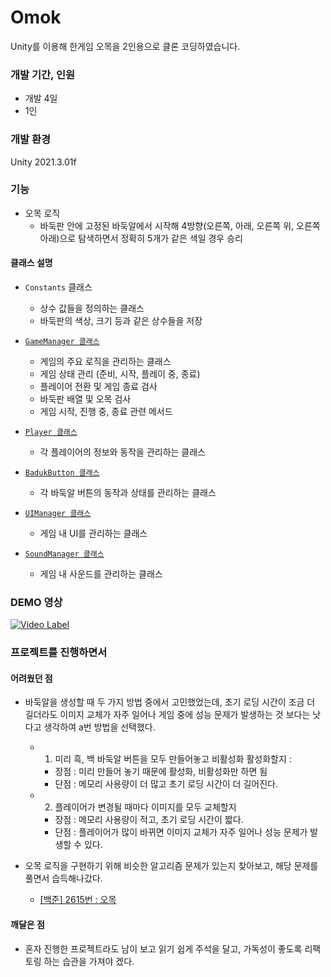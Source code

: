 # Omok

Unity를 이용해 한게임 오목을 2인용으로 클론 코딩하였습니다.

### 개발 기간, 인원

- 개발 4일
- 1인 

### 개발 환경

Unity 2021.3.01f

### 기능

- 오목 로직
   - 바둑판 안에 고정된 바둑알에서 시작해 4방향(오른쪽, 아래, 오른쪽 위, 오른쪽 아래)으로 탐색하면서 정확히 5개가 같은 색일 경우 승리

#### 클래스 설명

- `Constants` 클래스 
   - 상수 값들을 정의하는 클래스
   - 바둑판의 색상, 크기 등과 같은 상수들을 저장

- [`GameManager 클래스`](https://github.com/youhyeoneee/Omok/blob/main/Assets/Sciprts/GameManager.cs)
   - 게임의 주요 로직을 관리하는 클래스
   - 게임 상태 관리 (준비, 시작, 플레이 중, 종료)
   - 플레이어 전환 및 게임 종료 검사
   - 바둑판 배열 및 오목 검사
   - 게임 시작, 진행 중, 종료 관련 메서드

- [`Player 클래스`](https://github.com/youhyeoneee/Omok/blob/main/Assets/Sciprts/Player.cs)
   - 각 플레이어의 정보와 동작을 관리하는 클래스

- [`BadukButton 클래스`](https://github.com/youhyeoneee/Omok/blob/main/Assets/Sciprts/BadukButton.cs) 
   - 각 바둑알 버튼의 동작과 상태를 관리하는 클래스

- [`UIManager 클래스`](https://github.com/youhyeoneee/Omok/blob/main/Assets/Sciprts/UIManager.cs)
    - 게임 내 UI를 관리하는 클래스

- [`SoundManager 클래스`](https://github.com/youhyeoneee/Omok/blob/main/Assets/Sciprts/SoundManager.cs)
    - 게임 내 사운드를 관리하는 클래스

### DEMO 영상

[![Video Label](http://img.youtube.com/vi/ufKmqsl52G4/0.jpg)](https://www.youtube.com/watch?v=ufKmqsl52G4)

### 프로젝트를 진행하면서 

#### 어려웠던 점

- 바둑알을 생성할 때 두 가지 방법 중에서 고민했었는데,
  초기 로딩 시간이 조금 더 길더라도 이미지 교체가 자주 일어나 게임 중에 성능 문제가 발생하는 것 보다는 낫다고 생각하여
  a번 방법을 선택했다. 
   - 1. 미리 흑, 백 바둑알 버튼을 모두 만들어놓고 비활성화 활성화할지 :
     - 장점 : 미리 만들어 놓기 때문에 활성화, 비활성화만 하면 됨
     - 단점 : 메모리 사용량이 더 많고 초기 로딩 시간이 더 길어진다. 
   - 2. 플레이어가 변경될 때마다 이미지를 모두 교체할지
     - 장점 : 메모리 사용량이 적고, 초기 로딩 시간이 짧다.
     - 단점 : 플레이어가 많이 바뀌면 이미지 교체가 자주 일어나 성능 문제가 발생할 수 있다. 
 

- 오목 로직을 구현하기 위해 비슷한 알고리즘 문제가 있는지 찾아보고, 해당 문제를 풀면서 습득해나갔다.
   - [[백준] 2615번 : 오목](https://velog.io/@youhyeoneee/%EB%B0%B1%EC%A4%80-2615%EB%B2%88-%EC%98%A4%EB%AA%A9)
     
#### 깨달은 점

- 혼자 진행한 프로젝트라도 남이 보고 읽기 쉽게 주석을 달고, 가독성이 좋도록 리팩토링 하는 습관을 가져야 겠다.
